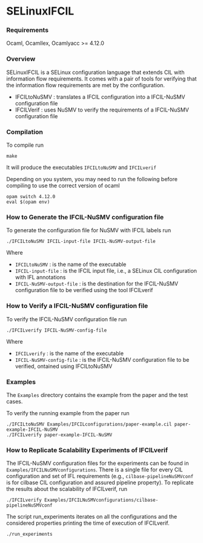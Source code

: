 # SELinuxIFCIL

### Requirements

Ocaml, Ocamllex, Ocamlyacc >= 4.12.0

### Overview

SELinuxIFCIL is a SELinux configuration language that extends CIL with information flow requirements.
It comes with a pair of tools for verifying that the information flow requirements are met by the configuration.

- IFCILtoNuSMV : translates a IFCIL configuration into a IFCIL-NuSMV configuration file
- IFCILVerif : uses NuSMV to verify the requirements of a IFCIL-NuSMV configuration file

### Compilation

To compile run
```
make
```
It will produce the executables `IFCILtoNuSMV` and `IFCILverif`

Depending on you system, you may need to run the following before compiling to use the correct version of ocaml

```
opam switch 4.12.0
eval $(opam env)
```

### How to Generate the IFCIL-NuSMV configuration file

To generate the configuration file for NuSMV with IFCIL labels run
```
./IFCILtoNuSMV IFCIL-input-file IFCIL-NuSMV-output-file  
```
Where
 - `IFCILtoNuSMV` : is the name of the executable
 - `IFCIL-input-file` : is the IFCIL input file, i.e., a SELinux CIL configuration with IFL annotations
 - `IFCIL-NuSMV-output-file` : is the destination for the IFCIL-NuSMV configuration file to be verified using the tool IFCILverif

### How to Verify a IFCIL-NuSMV configuration file

To verify the IFCIL-NuSMV configuration file run
```
./IFCILverify IFCIL-NuSMV-config-file  
```
Where
 - `IFCILverify` : is the name of the executable
 - `IFCIL-NuSMV-config-file` : is the IFCIL-NuSMV configuration file to be verified, ontained using IFCILtoNuSMV

### Examples

The `Examples` directory contains the example from the paper and the test cases.

To verify the running example from the paper run
```
./IFCILtoNuSMV Examples/IFCILconfigurations/paper-example.cil paper-example-IFCIL-NuSMV
./IFCILverify paper-example-IFCIL-NuSMV
```

### How to Replicate Scalability Experiments of IFCILverif

The IFCIL-NuSMV configuration files for the experiments can be found in `Examples/IFCILNuSMVconfigurations`.
There is a single file for every CIL configuration and set of IFL requirements (e.g., `cilbase-pipelineNuSMVconf` is for cilbase CIL configuration and assured pipeline property). 
To replicate the results about the scalability of IFCILverif, run
```
./IFCILverify Examples/IFCILNuSMVconfigurations/cilbase-pipelineNuSMVconf
```

The script run_experiments iterates on all the configurations and the considered properties printing the time of execution of IFCILverif.
```
./run_experiments
```
